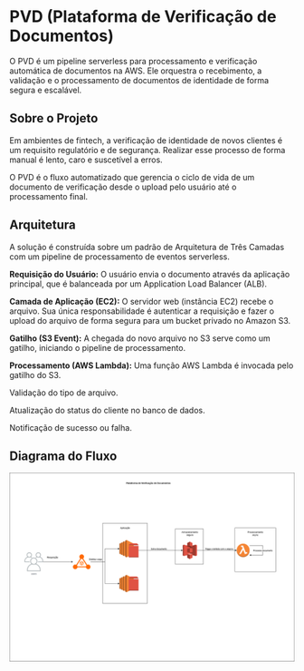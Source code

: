 # PVD (Plataforma de Verificação de Documentos)
O PVD é um pipeline serverless para processamento e verificação automática de documentos na AWS. Ele orquestra o recebimento, a validação e o processamento de documentos de identidade de forma segura e escalável.

## Sobre o Projeto
Em ambientes de fintech, a verificação de identidade de novos clientes é um requisito regulatório e de segurança. Realizar esse processo de forma manual é lento, caro e suscetível a erros.

O PVD é o fluxo automatizado que gerencia o ciclo de vida de um documento de verificação desde o upload pelo usuário até o processamento final.

## Arquitetura
A solução é construída sobre um padrão de Arquitetura de Três Camadas com um pipeline de processamento de eventos serverless. 

**Requisição do Usuário:** O usuário envia o documento através da aplicação principal, que é balanceada por um Application Load Balancer (ALB).

**Camada de Aplicação (EC2):** O servidor web (instância EC2) recebe o arquivo. Sua única responsabilidade é autenticar a requisição e fazer o upload do arquivo de forma segura para um bucket privado no Amazon S3.

**Gatilho (S3 Event):** A chegada do novo arquivo no S3 serve como um gatilho, iniciando o pipeline de processamento.

**Processamento (AWS Lambda):** Uma função AWS Lambda é invocada pelo gatilho do S3. 

Validação do tipo de arquivo.

Atualização do status do cliente no banco de dados.

Notificação de sucesso ou falha.

## Diagrama do Fluxo

![Diagrama do fluxo](./images/pvd.drawio.png)



